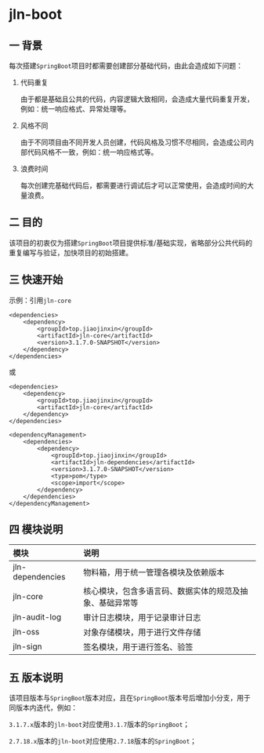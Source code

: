 # jln-boot

## 一 背景

每次搭建`SpringBoot`项目时都需要创建部分基础代码，由此会造成如下问题：

1. 代码重复

   由于都是基础且公共的代码，内容逻辑大致相同，会造成大量代码重复开发，例如：统一响应格式、异常处理等。

2. 风格不同

   由于不同项目由不同开发人员创建，代码风格及习惯不尽相同，会造成公司内部代码风格不一致，例如：统一响应格式等。

3. 浪费时间

   每次创建完基础代码后，都需要进行调试后才可以正常使用，会造成时间的大量浪费。

## 二 目的

该项目的初衷仅为搭建`SpringBoot`项目提供标准/基础实现，省略部分公共代码的重复编写与验证，加快项目的初始搭建。

## 三 快速开始

示例：引用`jln-core`

```
<dependencies>
    <dependency>
        <groupId>top.jiaojinxin</groupId>
        <artifactId>jln-core</artifactId>
        <version>3.1.7.0-SNAPSHOT</version>
    </dependency>
</dependencies>
```

或

```
<dependencies>
    <dependency>
        <groupId>top.jiaojinxin</groupId>
        <artifactId>jln-core</artifactId>
    </dependency>
</dependencies>

<dependencyManagement>
    <dependencies>
        <dependency>
            <groupId>top.jiaojinxin</groupId>
            <artifactId>jln-dependencies</artifactId>
            <version>3.1.7.0-SNAPSHOT</version>
            <type>pom</type>
            <scope>import</scope>
        </dependency>
    </dependencies>
</dependencyManagement>
```

## 四 模块说明

| 模块                                     | 说明                           |
|:---------------------------------------|:-----------------------------|
| jln-dependencies                       | 物料箱，用于统一管理各模块及依赖版本           |
| jln-core                               | 核心模块，包含多语言码、数据实体的规范及抽象、基础异常等 |
| jln-audit-log                          | 审计日志模块，用于记录审计日志              |
| jln-oss                                | 对象存储模块，用于进行文件存储              |
| jln-sign                               | 签名模块，用于进行签名、验签               |

## 五 版本说明

该项目版本与`SpringBoot`版本对应，且在`SpringBoot`版本号后增加小分支，用于同版本内迭代，例如：

`3.1.7.x`版本的`jln-boot`对应使用`3.1.7`版本的`SpringBoot`；

`2.7.18.x`版本的`jln-boot`对应使用`2.7.18`版本的`SpringBoot`；